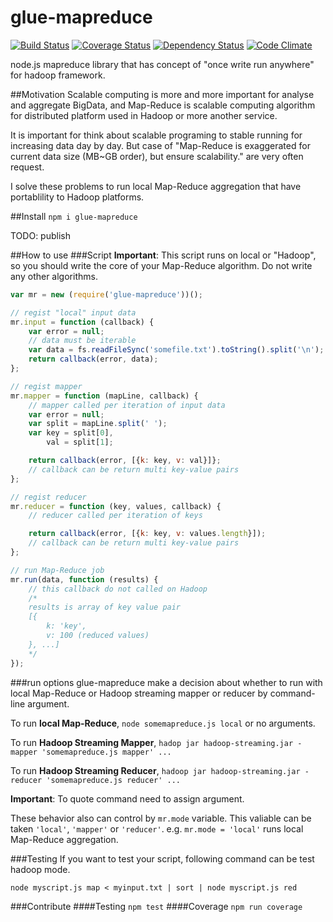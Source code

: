 glue-mapreduce
==============

[![Build Status](https://travis-ci.org/airtoxin/glue-mapreduce.svg?branch=master)](https://travis-ci.org/airtoxin/glue-mapreduce)
[![Coverage Status](https://img.shields.io/coveralls/airtoxin/glue-mapreduce.svg)](https://coveralls.io/r/airtoxin/glue-mapreduce)
[![Dependency Status](https://gemnasium.com/airtoxin/glue-mapreduce.svg)](https://gemnasium.com/airtoxin/glue-mapreduce)
[![Code Climate](https://codeclimate.com/github/airtoxin/glue-mapreduce/badges/gpa.svg)](https://codeclimate.com/github/airtoxin/glue-mapreduce)

node.js mapreduce library that has concept of "once write run anywhere" for hadoop framework.

##Motivation
Scalable computing is more and more important for analyse and aggregate BigData, and Map-Reduce is scalable computing algorithm for distributed platform used in Hadoop or more another service.

It is important for think about scalable programing to stable running for increasing data day by day. But case of "Map-Reduce is exaggerated for current data size (MB~GB order), but ensure scalability." are very often request.

I solve these problems to run local Map-Reduce aggregation that have portablility to Hadoop platforms.

##Install
`npm i glue-mapreduce`

TODO: publish

##How to use
###Script
__Important__: This script runs on local or "Hadoop", so you should write the core of your Map-Reduce algorithm. Do not write any other algorithms.

```javascript
var mr = new (require('glue-mapreduce'))();

// regist "local" input data
mr.input = function (callback) {
    var error = null;
    // data must be iterable
    var data = fs.readFileSync('somefile.txt').toString().split('\n');
    return callback(error, data);
};

// regist mapper
mr.mapper = function (mapLine, callback) {
    // mapper called per iteration of input data
    var error = null;
    var split = mapLine.split(' ');
    var key = split[0],
        val = split[1];

    return callback(error, [{k: key, v: val}]};
    // callback can be return multi key-value pairs
};

// regist reducer
mr.reducer = function (key, values, callback) {
    // reducer called per iteration of keys

    return callback(error, [{k: key, v: values.length}]);
    // callback can be return multi key-value pairs
};

// run Map-Reduce job
mr.run(data, function (results) {
    // this callback do not called on Hadoop
    /*
    results is array of key value pair
    [{
        k: 'key',
        v: 100 (reduced values)
    }, ...]
    */
});
```
###run options
glue-mapreduce make a decision about whether to run with local Map-Reduce or Hadoop streaming mapper or reducer by command-line argument.

To run __local Map-Reduce__, `node somemapreduce.js local` or no arguments.

To run __Hadoop Streaming Mapper__, `hadop jar hadoop-streaming.jar -mapper 'somemapreduce.js mapper' ...`

To run __Hadoop Streaming Reducer__, `hadoop jar hadoop-streaming.jar -reducer 'somemapreduce.js reducer' ...`

__Important__: To quote command need to assign argument.

These behavior also can control by `mr.mode` variable. This valiable can be taken `'local'`, `'mapper'` or `'reducer'`. e.g. `mr.mode = 'local'` runs local Map-Reduce aggregation.

###Testing
If you want to test your script, following command can be test hadoop mode.

`node myscript.js map < myinput.txt | sort | node myscript.js red`

###Contribute
####Testing
`npm test`
####Coverage
`npm run coverage`